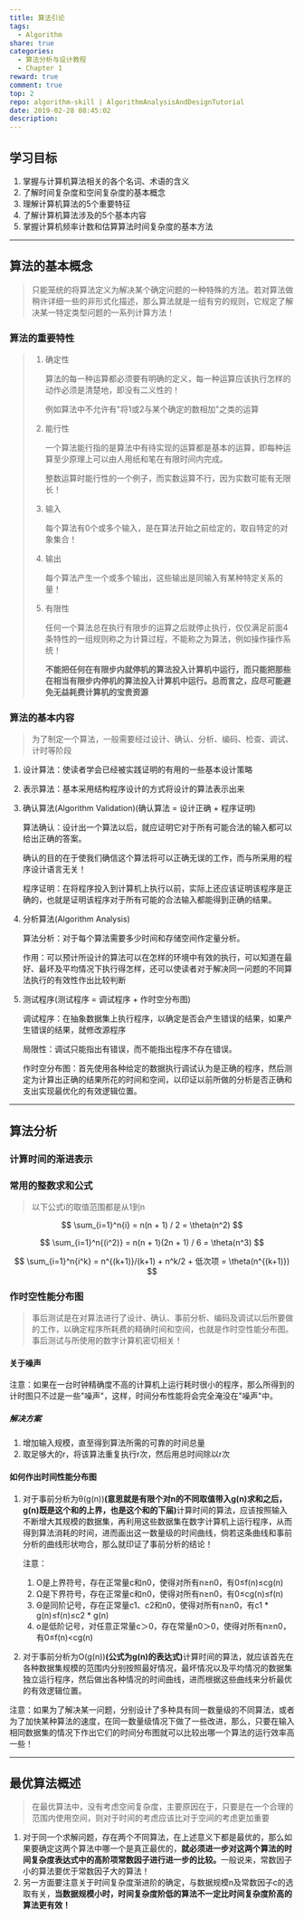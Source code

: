 ```yaml
---
title: 算法引论
tags:
  - Algorithm
share: true
categories:
  - 算法分析与设计教程
  - Chapter 1
reward: true
comment: true
top: 2
repo: algorithm-skill | AlgorithmAnalysisAndDesignTutorial
date: 2019-02-28 08:45:02
description: 
---
```


## 学习目标

1. 掌握与计算机算法相关的各个名词、术语的含义
2. 了解时间复杂度和空间复杂度的基本概念
3. 理解计算机算法的5个重要特征
4. 了解计算机算法涉及的5个基本内容
5. 掌握计算机频率计数和估算算法时间复杂度的基本方法

------

## 算法的基本概念

> 只能笼统的将算法定义为解决某个确定问题的一种特殊的方法。若对算法做稍许详细一些的非形式化描述，那么算法就是一组有穷的规则，它规定了解决某一特定类型问题的一系列计算方法！

### 算法的重要特性

> 1. 确定性
>
>    算法的每一种运算都必须要有明确的定义，每一种运算应该执行怎样的动作必须是清楚地，即没有二义性的！
>
>    例如算法中不允许有"将1或2与某个确定的数相加"之类的运算
>
> 2. 能行性
>
>    一个算法能行指的是算法中有待实现的运算都是基本的运算，即每种运算至少原理上可以由人用纸和笔在有限时间内完成。
>
>    整数运算时能行性的一个例子，而实数运算不行，因为实数可能有无限长！
>
> 3. 输入
>
>    每个算法有0个或多个输入，是在算法开始之前给定的，取自特定的对象集合！
>
> 4. 输出
>
>    每个算法产生一个或多个输出，这些输出是同输入有某种特定关系的量！
>
> 5. 有限性
>
>    任何一个算法总在执行有限步的运算之后就停止执行，仅仅满足前面4条特性的一组规则称之为计算过程，不能称之为算法，例如操作操作系统！
>
>    <strong>不能把任何在有限步内就停机的算法投入计算机中运行，而只能把那些在相当有限步内停机的算法投入计算机中运行。总而言之，应尽可能避免无益耗费计算机的宝贵资源</strong>

### 算法的基本内容

> 为了制定一个算法，一般需要经过设计、确认、分析、编码、检查、调试、计时等阶段

1. 设计算法：使读者学会已经被实践证明的有用的一些基本设计策略

2. 表示算法：基本采用结构程序设计的方式将设计的算法表示出来

3. 确认算法(Algorithm Validation)(确认算法 = 设计正确 + 程序证明)

   算法确认：设计出一个算法以后，就应证明它对于所有可能合法的输入都可以给出正确的答案。

   确认的目的在于使我们确信这个算法将可以正确无误的工作，而与所采用的程序设计语言无关！

   程序证明：在将程序投入到计算机上执行以前，实际上还应该证明该程序是正确的，也就是证明该程序对于所有可能的合法输入都能得到正确的结果。

4. 分析算法(Algorithm Analysis)

   算法分析：对于每个算法需要多少时间和存储空间作定量分析。

   作用：可以预计所设计的算法可以在怎样的环境中有效的执行，可以知道在最好、最坏及平均情况下执行得怎样，还可以使读者对于解决同一问题的不同算法执行的有效性作出比较判断

5. 测试程序(测试程序 = 调试程序 + 作时空分布图)

   调试程序：在抽象数据集上执行程序，以确定是否会产生错误的结果，如果产生错误的结果，就修改源程序

   局限性：调试只能指出有错误，而不能指出程序不存在错误。

   作时空分布图：首先使用各种给定的数据执行调试认为是正确的程序，然后测定为计算出正确的结果所花的时间和空间，以印证以前所做的分析是否正确和支出实现最优化的有效逻辑位置。

------

<!-- more -->



## 算法分析

### 计算时间的渐进表示



### 常用的整数求和公式

> 以下公式i的取值范围都是从1到n

$$
\sum_{i=1}^n{i} = n(n + 1) / 2 = \theta(n^2)
$$

$$
\sum_{i=1}^n{(i^2)} = n(n + 1)(2n + 1) / 6 = \theta(n^3)
$$

$$
\sum_{i=1}^n{i^k} = n^{(k+1)}/(k+1) + n^k/2 + 低次项 = \theta(n^{(k+1)})
$$



### 作时空性能分布图

> 事后测试是在对算法进行了设计、确认、事前分析、编码及调试以后所要做的工作，以确定程序所耗费的精确时间和空间，也就是作时空性能分布图。事后测试与所使用的数字计算机密切相关！

#### 关于噪声

注意：如果在一台时钟精确度不高的计算机上运行耗时很小的程序，那么所得到的计时图只不过是一些"噪声"，这样，时间分布性能将会完全淹没在"噪声"中。

##### 解决方案

1. 增加输入规模，直至得到算法所需的可靠的时间总量
2. 取足够大的r，将该算法重复执行r次，然后用总时间除以r次

#### 如何作出时间性能分布图

1. 对于事前分析为θ(g(n))<strong>(意思就是有限个对n的不同取值带入g(n)求和之后， g(n)既是这个和的上界，也是这个和的下届)</strong>计算时间的算法，应该按照输入不断增大其规模的数据集，再利用这些数据集在数字计算机上运行程序，从而得到算法消耗的时间，进而画出这一数量级的时间曲线，倘若这条曲线和事前分析的曲线形状吻合，那么就印证了事前分析的结论！

   注意：

   1. O是上界符号，存在正常量c和n0，使得对所有n≥n0，有0≤f(n)≤cg(n)
   2. Ω是下界符号，存在正常量c和n0，使得对所有n≥n0，有0≤cg(n)≤f(n)
   3. Θ是同阶记号，存在正常量c1、c2和n0，使得对所有n≥n0，有c1 * g(n)≤f(n)≤c2 * g(n)
   4. o是低阶记号，对任意正常量c＞0，存在常量n0＞0，使得对所有n≥n0，有0≤f(n)<cg(n)

2. 对于事前分析为O(g(n))<strong>(公式为g(n)的表达式)</strong>计算时间的算法，就应该首先在各种数据集规模的范围内分别按照最好情况，最坏情况以及平均情况的数据集独立运行程序，然后做出各种情况的时间曲线，进而根据这些曲线来分析最优的有效逻辑位置。

注意：如果为了解决某一问题，分别设计了多种具有同一数量级的不同算法，或者为了加快某种算法的速度，在同一数量级情况下做了一些改进，那么，只要在输入相同数据集的情况下作出它们的时间分布图就可以比较出哪一个算法的运行效率高一些！

------

## 最优算法概述

> 在最优算法中，没有考虑空间复杂度，主要原因在于，只要是在一个合理的范围内使用空间，则对于时间的考虑应该比对于空间的考虑更加重要

1. 对于同一个求解问题，存在两个不同算法，在上述意义下都是最优的，那么如果要确定这两个算法中哪一个是真正最优的，<strong>就必须进一步对这两个算法的时间复杂度表达式中的高阶项常数因子进行进一步的比较。</strong>一般说来，常数因子小的算法要优于常数因子大的算法！
2. 另一方面要注意关于时间复杂度渐进阶的确定，与数据规模n及常数因子c的选取有关，<strong>当数据规模小时，时间复杂度阶低的算法不一定比时间复杂度阶高的算法更有效！</strong>

